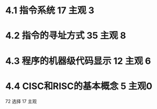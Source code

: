 # 4.1 指令系统  17 主观 3 
# 4.2 指令的寻址方式  35 主观 8
# 4.3  程序的机器级代码显示   12 主观 6
# 4.4 CISC和RISC的基本概念   5 主观0 

72 选择 17 主观 